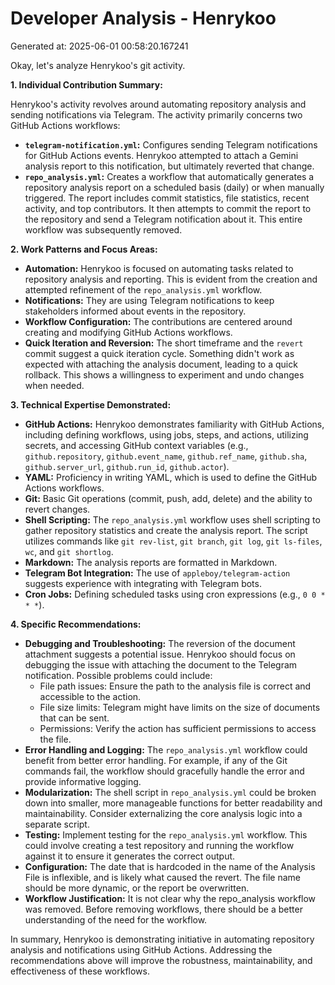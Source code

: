 # Developer Analysis - Henrykoo
Generated at: 2025-06-01 00:58:20.167241

Okay, let's analyze Henrykoo's git activity.

**1. Individual Contribution Summary:**

Henrykoo's activity revolves around automating repository analysis and sending notifications via Telegram.  The activity primarily concerns two GitHub Actions workflows:

*   **`telegram-notification.yml`:** Configures sending Telegram notifications for GitHub Actions events.  Henrykoo attempted to attach a Gemini analysis report to this notification, but ultimately reverted that change.
*   **`repo_analysis.yml`:**  Creates a workflow that automatically generates a repository analysis report on a scheduled basis (daily) or when manually triggered. The report includes commit statistics, file statistics, recent activity, and top contributors. It then attempts to commit the report to the repository and send a Telegram notification about it.  This entire workflow was subsequently removed.

**2. Work Patterns and Focus Areas:**

*   **Automation:** Henrykoo is focused on automating tasks related to repository analysis and reporting.  This is evident from the creation and attempted refinement of the `repo_analysis.yml` workflow.
*   **Notifications:** They are using Telegram notifications to keep stakeholders informed about events in the repository.
*   **Workflow Configuration:**  The contributions are centered around creating and modifying GitHub Actions workflows.
*   **Quick Iteration and Reversion:** The short timeframe and the `revert` commit suggest a quick iteration cycle. Something didn't work as expected with attaching the analysis document, leading to a quick rollback.  This shows a willingness to experiment and undo changes when needed.

**3. Technical Expertise Demonstrated:**

*   **GitHub Actions:**  Henrykoo demonstrates familiarity with GitHub Actions, including defining workflows, using jobs, steps, and actions, utilizing secrets, and accessing GitHub context variables (e.g., `github.repository`, `github.event_name`, `github.ref_name`, `github.sha`, `github.server_url`, `github.run_id`, `github.actor`).
*   **YAML:**  Proficiency in writing YAML, which is used to define the GitHub Actions workflows.
*   **Git:**  Basic Git operations (commit, push, add, delete) and the ability to revert changes.
*   **Shell Scripting:** The `repo_analysis.yml` workflow uses shell scripting to gather repository statistics and create the analysis report. The script utilizes commands like `git rev-list`, `git branch`, `git log`, `git ls-files`, `wc`, and `git shortlog`.
*   **Markdown:** The analysis reports are formatted in Markdown.
*   **Telegram Bot Integration:**  The use of `appleboy/telegram-action` suggests experience with integrating with Telegram bots.
*   **Cron Jobs:** Defining scheduled tasks using cron expressions (e.g., `0 0 * * *`).

**4. Specific Recommendations:**

*   **Debugging and Troubleshooting:** The reversion of the document attachment suggests a potential issue.  Henrykoo should focus on debugging the issue with attaching the document to the Telegram notification.  Possible problems could include:
    *   File path issues: Ensure the path to the analysis file is correct and accessible to the action.
    *   File size limits: Telegram might have limits on the size of documents that can be sent.
    *   Permissions:  Verify the action has sufficient permissions to access the file.
*   **Error Handling and Logging:**  The `repo_analysis.yml` workflow could benefit from better error handling.  For example, if any of the Git commands fail, the workflow should gracefully handle the error and provide informative logging.
*   **Modularization:**  The shell script in `repo_analysis.yml` could be broken down into smaller, more manageable functions for better readability and maintainability. Consider externalizing the core analysis logic into a separate script.
*   **Testing:**  Implement testing for the `repo_analysis.yml` workflow.  This could involve creating a test repository and running the workflow against it to ensure it generates the correct output.
*   **Configuration:** The date that is hardcoded in the name of the Analysis File is inflexible, and is likely what caused the revert. The file name should be more dynamic, or the report be overwritten.
* **Workflow Justification:** It is not clear why the repo_analysis workflow was removed. Before removing workflows, there should be a better understanding of the need for the workflow.

In summary, Henrykoo is demonstrating initiative in automating repository analysis and notifications using GitHub Actions. Addressing the recommendations above will improve the robustness, maintainability, and effectiveness of these workflows.
